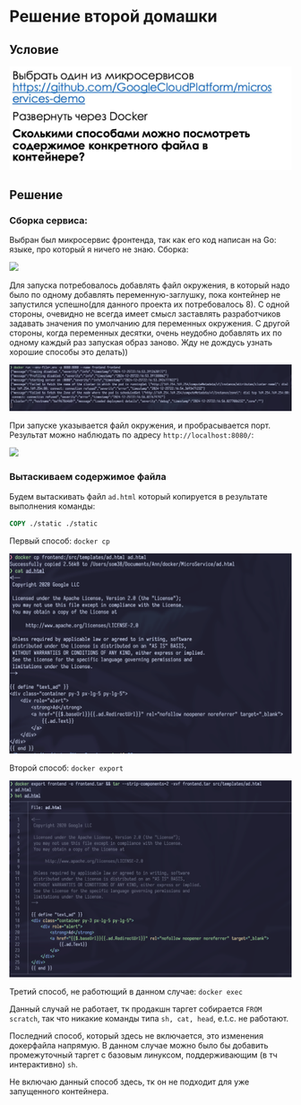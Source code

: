 # Решение второй домашки

## Условие

<img src = "../dist/Задание 2/Задание 2.jpg">

## Решение

### Сборка сервиса:

Выбран был микросервис фронтенда, так как его код написан на Go: языке, про который я ничего не знаю. Сборка:

<img src = "../dist/Задание 2/Сборка контейнера.png">

Для запуска потребовалось добавлять файл окружения, в который надо было по
одному добавлять переменную-заглушку, пока контейнер не запустился успешно(для
данного проекта их потребовалось 8). С одной стороны, очевидно не всегда имеет
смысл заставлять разработчиков задавать значения по умолчанию для переменных
окружения. С другой стороны, когда переменных десятки, очень неудобно добавлять
их по одному каждый раз запуская образ заново. Жду не дождусь узнать хорошие
способы это делать))

<img src = "../dist/Задание 2/Запуск образа докера.png">

При запуске указывается файл окружения, и пробрасывается порт. Результат можно наблюдать по адресу `http://localhost:8080/`:

<img src = "../dist/Задание 2/Запущенный фронтенд.png">

### Вытаскиваем содержимое файла

Будем вытаскивать файл `ad.html` который копируется в результате выполнения команды:

```Dockerfile
COPY ./static ./static
```

Первый способ: `docker cp`

<img src = "../dist/Задание 2/docker cp.png">

Второй способ: `docker export`

<img src = "../dist/Задание 2/docker export.png">

Третий способ, не работющий в данном случае: `docker exec`

Данный случай не работает, тк продакшн таргет собирается `FROM scratch`, так
что никакие команды типа `sh, cat, head`, e.t.c. не работают.

Последний способ, который здесь не включается, это изменения докерфайла
напрямую. В данном случае можно было бы добавить промежуточный таргет с базовым
линуксом, поддерживающим (в тч интерактивно) `sh`.

Не включаю данный способ здесь, тк он не подходит для уже запущенного
контейнера.

